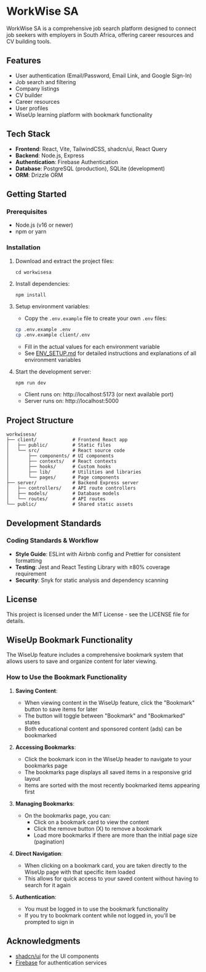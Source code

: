 # WorkWise SA

WorkWise SA is a comprehensive job search platform designed to connect job seekers with employers in South Africa, offering career resources and CV building tools.

## Features

- User authentication (Email/Password, Email Link, and Google Sign-In)
- Job search and filtering
- Company listings
- CV builder
- Career resources
- User profiles
- WiseUp learning platform with bookmark functionality

## Tech Stack

- **Frontend**: React, Vite, TailwindCSS, shadcn/ui, React Query
- **Backend**: Node.js, Express
- **Authentication**: Firebase Authentication
- **Database**: PostgreSQL (production), SQLite (development)
- **ORM**: Drizzle ORM

## Getting Started

### Prerequisites

- Node.js (v16 or newer)
- npm or yarn

### Installation

1. Download and extract the project files:
   ```
   cd workwisesa
   ```

2. Install dependencies:
   ```
   npm install
   ```

3. Setup environment variables:
   - Copy the `.env.example` file to create your own `.env` files:
   ```bash
   cp .env.example .env
   cp .env.example client/.env
   ```
   - Fill in the actual values for each environment variable
   - See [ENV_SETUP.md](ENV_SETUP.md) for detailed instructions and explanations of all environment variables

4. Start the development server:
   ```
   npm run dev
   ```
   - Client runs on: http://localhost:5173 (or next available port)
   - Server runs on: http://localhost:5000

## Project Structure

```
workwisesa/
├── client/             # Frontend React app
│   ├── public/         # Static files
│   └── src/            # React source code
│       ├── components/ # UI components
│       ├── contexts/   # React contexts
│       ├── hooks/      # Custom hooks
│       ├── lib/        # Utilities and libraries
│       └── pages/      # Page components
├── server/             # Backend Express server
│   ├── controllers/    # API route controllers
│   ├── models/         # Database models
│   └── routes/         # API routes
└── public/             # Shared static assets
```

## Development Standards

### Coding Standards & Workflow

- **Style Guide**: ESLint with Airbnb config and Prettier for consistent formatting
- **Testing**: Jest and React Testing Library with ≥80% coverage requirement
- **Security**: Snyk for static analysis and dependency scanning

## License

This project is licensed under the MIT License - see the LICENSE file for details.

## WiseUp Bookmark Functionality

The WiseUp feature includes a comprehensive bookmark system that allows users to save and organize content for later viewing.

### How to Use the Bookmark Functionality

1. **Saving Content**:
   - When viewing content in the WiseUp feature, click the "Bookmark" button to save items for later
   - The button will toggle between "Bookmark" and "Bookmarked" states
   - Both educational content and sponsored content (ads) can be bookmarked

2. **Accessing Bookmarks**:
   - Click the bookmark icon in the WiseUp header to navigate to your bookmarks page
   - The bookmarks page displays all saved items in a responsive grid layout
   - Items are sorted with the most recently bookmarked items appearing first

3. **Managing Bookmarks**:
   - On the bookmarks page, you can:
     - Click on a bookmark card to view the content
     - Click the remove button (X) to remove a bookmark
     - Load more bookmarks if there are more than the initial page size (pagination)

4. **Direct Navigation**:
   - When clicking on a bookmark card, you are taken directly to the WiseUp page with that specific item loaded
   - This allows for quick access to your saved content without having to search for it again

5. **Authentication**:
   - You must be logged in to use the bookmark functionality
   - If you try to bookmark content while not logged in, you'll be prompted to sign in

## Acknowledgments

- [shadcn/ui](https://ui.shadcn.com/) for the UI components
- [Firebase](https://firebase.google.com/) for authentication services